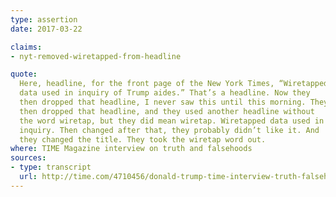 ```yaml
---
type: assertion
date: 2017-03-22

claims:
- nyt-removed-wiretapped-from-headline

quote:
  Here, headline, for the front page of the New York Times, “Wiretapped
  data used in inquiry of Trump aides.” That’s a headline. Now they
  then dropped that headline, I never saw this until this morning. They
  then dropped that headline, and they used another headline without
  the word wiretap, but they did mean wiretap. Wiretapped data used in
  inquiry. Then changed after that, they probably didn’t like it. And
  they changed the title. They took the wiretap word out.
where: TIME Magazine interview on truth and falsehoods
sources:
- type: transcript
  url: http://time.com/4710456/donald-trump-time-interview-truth-falsehood/
---
```

